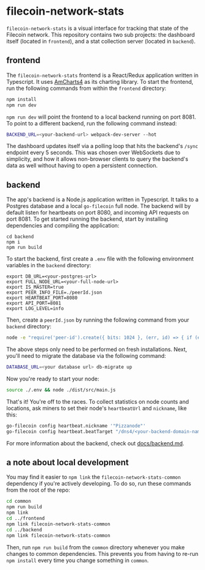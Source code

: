# filecoin-network-stats

`filecoin-network-stats` is a visual interface for tracking that state of the Filecoin network. This repository contains two sub projects: the dashboard itself (located in `frontend`), and a stat collection server (located in `backend`).

## frontend

The `filecoin-network-stats` frontend is a React/Redux application written in Typescript. It uses [AmCharts4](https://www.amcharts.com) as its charting library. To start the frontend, run the following commands from within the `frontend` directory:

```bash
npm install
npm run dev
```

`npm run dev` will point the frontend to a local backend running on port 8081. To point to a different backend, run the following command instead:

```bash
BACKEND_URL=<your-backend-url> webpack-dev-server --hot
```

The dashboard updates itself via a polling loop that hits the backend's `/sync` endpoint every 5 seconds. This was chosen over WebSockets due to simplicity, and how it allows non-browser clients to query the backend's data as well without having to open a persistent connection.

## backend

The app's backend is a Node.js application written in Typescript. It talks to a Postgres database and a local `go-filecoin` full node. The backend will by default listen for heartbeats on port 8080, and incoming API requests on port 8081. To get started running the backend, start by installing dependencies and compiling the application:

```
cd backend
npm i
npm run build
```

To start the backend, first create a `.env` file with the following environment variables in the `backend` directory:

```
export DB_URL=<your-postgres-url>
export FULL_NODE_URL=<your-full-node-url>
export IS_MASTER=true
export PEER_INFO_FILE=./peerId.json
export HEARTBEAT_PORT=8080
export API_PORT=8081
export LOG_LEVEL=info
```

Then, create a `peerId.json` by running the following command from your `backend` directory:

```bash
node -e "require('peer-id').create({ bits: 1024 }, (err, id) => { if (err) { throw err; } console.log(JSON.stringify(id.toJSON(), null, 2))})" > peerId.json
```

The above steps only need to be performed on fresh installations. Next, you'll need to migrate the database via the following command:

```bash
DATABASE_URL=<your database url> db-migrate up
```

Now you're ready to start your node:

```bash
source ./.env && node ./dist/src/main.js
```

That's it! You're off to the races. To collect statistics on node counts and locations, ask miners to set their node's `heartbeatUrl` and `nickname`, like this:

```bash
go-filecoin config heartbeat.nickname '"Pizzanode"'
go-filecoin config heartbeat.beatTarget "/dns4/<your-backend-domain-name>/tcp/8080/ipfs/<your-peer-id>"
```

For more information about the backend, check out [docs/backend.md](./docs/backend.md).

## a note about local development

You may find it easier to `npm link` the `filecoin-network-stats-common` dependency if you're actively developing. To do so, run these commands from the root of the repo:

```bash
cd common
npm run build
npm link
cd ../frontend
npm link filecoin-network-stats-common
cd ../backend
npm link filecoin-network-stats-common
```

Then, run `npm run build` from the `common` directory whenever you make changes to common dependencies. This prevents you from having to re-run `npm install` every time you change something in `common`.